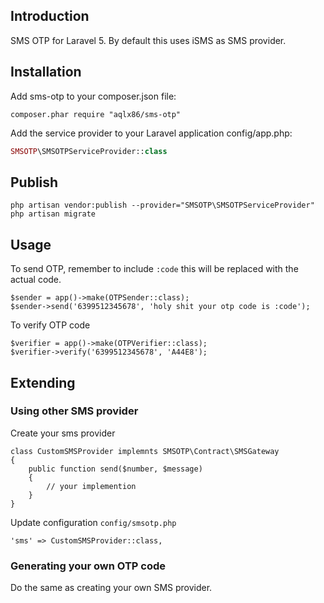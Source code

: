 ## Introduction
SMS OTP for Laravel 5. By default this uses iSMS as SMS provider.

## Installation
Add sms-otp to your composer.json file:

```
composer.phar require "aqlx86/sms-otp"
```

Add the service provider to your Laravel application config/app.php:

```PHP
SMSOTP\SMSOTPServiceProvider::class
```

## Publish
```
php artisan vendor:publish --provider="SMSOTP\SMSOTPServiceProvider"
php artisan migrate
```

## Usage


To send OTP, remember to include `:code` this will be replaced with the actual code.
```
$sender = app()->make(OTPSender::class);
$sender->send('6399512345678', 'holy shit your otp code is :code');
```

To verify OTP code
```
$verifier = app()->make(OTPVerifier::class);
$verifier->verify('6399512345678', 'A44E8');
```


## Extending

### Using other SMS provider

Create your sms provider
```
class CustomSMSProvider implemnts SMSOTP\Contract\SMSGateway
{
    public function send($number, $message)
    {
        // your implemention
    }
}
```

Update configuration ```config/smsotp.php```

```
'sms' => CustomSMSProvider::class,
```

### Generating your own OTP code
Do the same as creating your own SMS provider.
